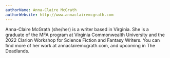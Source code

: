 ```yaml
---
authorName: Anna-Claire McGrath
authorWebsite: http://www.annaclairemcgrath.com
---
```

Anna-Claire McGrath (she/her) is a writer based in Virginia. She is a graduate of the MFA program at Virginia Commonwealth University and the 2022 Clarion Workshop for Science Fiction and Fantasy Writers. You can find more of her work at annaclairemcgrath.com, and upcoming in The Deadlands.
